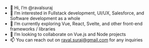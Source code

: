 - 👋 Hi, I’m @ravalsuraj
- 👀 I’m interested in Fullstack development, UI/UX, Salesforce, and Software development as a whole
- 🌱 I’m currently exploring Vue, React, Svelte, and other front-end frameworks / libraries
- 💞️ I’m looking to collaborate on Vue.js and Node projects
- 📫 You can reach out on raval.suraj@gmail.com for any inquiries

<!---
ravalsuraj/ravalsuraj is a ✨ special ✨ repository because its `README.md` (this file) appears on your GitHub profile.
You can click the Preview link to take a look at your changes.
--->
